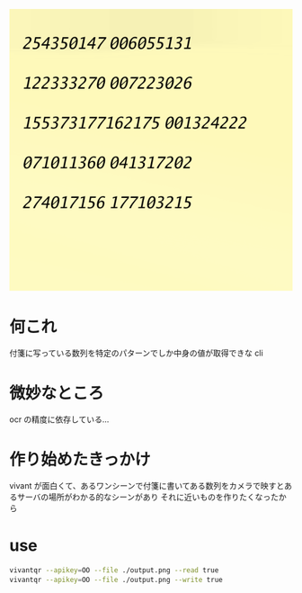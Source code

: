 ![](./sample.png)

# 何これ

付箋に写っている数列を特定のパターンでしか中身の値が取得できな cli

# 微妙なところ

ocr の精度に依存している...

# 作り始めたきっかけ

vivant が面白くて、あるワンシーンで付箋に書いてある数列をカメラで映すとあるサーバの場所がわかる的なシーンがあり
それに近いものを作りたくなったから

# use

```sh
vivantqr --apikey=OO --file ./output.png --read true
vivantqr --apikey=OO --file ./output.png --write true
```
